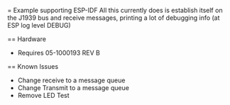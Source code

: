 = Example supporting ESP-IDF
All this currently does is establish itself on the J1939 bus and receive messages, printing a lot of debugging info (at ESP log level DEBUG)

== Hardware
- Requires 05-1000193 REV B

== Known Issues
- Change receive to a message queue
- Change Transmit to a message queue
- Remove LED Test